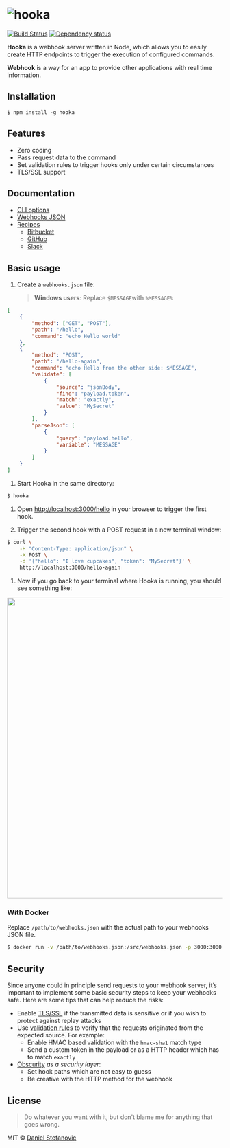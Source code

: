# ![hooka](media/logo.png)

[![Build Status][travis-image]][travis-url]
[![Dependency status][david-dm-image]][david-dm-url]

[travis-url]: https://travis-ci.org/danistefanovic/hooka
[travis-image]: http://img.shields.io/travis/danistefanovic/hooka.svg
[david-dm-url]:https://david-dm.org/danistefanovic/hooka
[david-dm-image]:https://david-dm.org/danistefanovic/hooka.svg

**Hooka** is a webhook server written in Node, which allows you to easily create HTTP endpoints to trigger the execution of configured commands.

**Webhook** is a way for an app to provide other applications with real time information.

## Installation

```
$ npm install -g hooka
```

## Features

* Zero coding
* Pass request data to the command
* Set validation rules to trigger hooks only under certain circumstances
* TLS/SSL support

## Documentation

* [CLI options](docs/cli.md)
* [Webhooks JSON](docs/webhooks.md)
* [Recipes](docs/recipes.md)
  * [Bitbucket](docs/recipes/bitbucket.md)
  * [GitHub](docs/recipes/github.md)
  * [Slack](docs/recipes/slack.md)

## Basic usage

1. Create a `webhooks.json` file:
   > **Windows users**: Replace `$MESSAGE`with `%MESSAGE%`

  ```json
  [
      {
          "method": ["GET", "POST"],
          "path": "/hello",
          "command": "echo Hello world"
      },
      {
          "method": "POST",
          "path": "/hello-again",
          "command": "echo Hello from the other side: $MESSAGE",
          "validate": [
              {
                  "source": "jsonBody",
                  "find": "payload.token",
                  "match": "exactly",
                  "value": "MySecret"
              }
          ],
          "parseJson": [
              {
                  "query": "payload.hello",
                  "variable": "MESSAGE"
              }
          ]
      }
  ]
  ```

1. Start Hooka in the same directory:
  ```sh
  $ hooka
  ```

1. Open [http://localhost:3000/hello](http://localhost:3000/hello) in your browser to trigger the first hook.

1. Trigger the second hook with a POST request in a new terminal window:
  ```sh
  $ curl \
      -H "Content-Type: application/json" \
      -X POST \
      -d '{"hello": "I love cupcakes", "token": "MySecret"}' \
      http://localhost:3000/hello-again
  ```

1. Now if you go back to your terminal where Hooka is running, you should see something like:

<p align="center">
    <img src="media/screencast.gif" width="700" />
</p>

### With Docker

Replace `/path/to/webhooks.json` with the actual path to your webhooks JSON file.

```sh
$ docker run -v /path/to/webhooks.json:/src/webhooks.json -p 3000:3000 danistefanovic/hooka
```

## Security

Since anyone could in principle send requests to your webhook server, it’s important to implement some basic security steps to keep your webhooks safe. Here are some tips that can help reduce the risks:

* Enable [TLS/SSL](docs/cli.md#--tlc-cert----tls-key) if the transmitted data is sensitive or if you wish to protect against replay attacks
* Use [validation rules](docs/webhooks.md#validate) to verify that the requests originated from the expected source. For example:
  * Enable HMAC based validation with the `hmac-sha1` match type
  * Send a custom token in the payload or as a HTTP header which has to match `exactly`
* [Obscurity](https://danielmiessler.com/study/security-by-obscurity/) *as a security layer*:
  * Set hook paths which are not easy to guess
  * Be creative with the HTTP method for the webhook

## License

> Do whatever you want with it, but don't blame me for anything that goes wrong.

MIT © [Daniel Stefanovic](http://twitter.com/danistefanovic)
